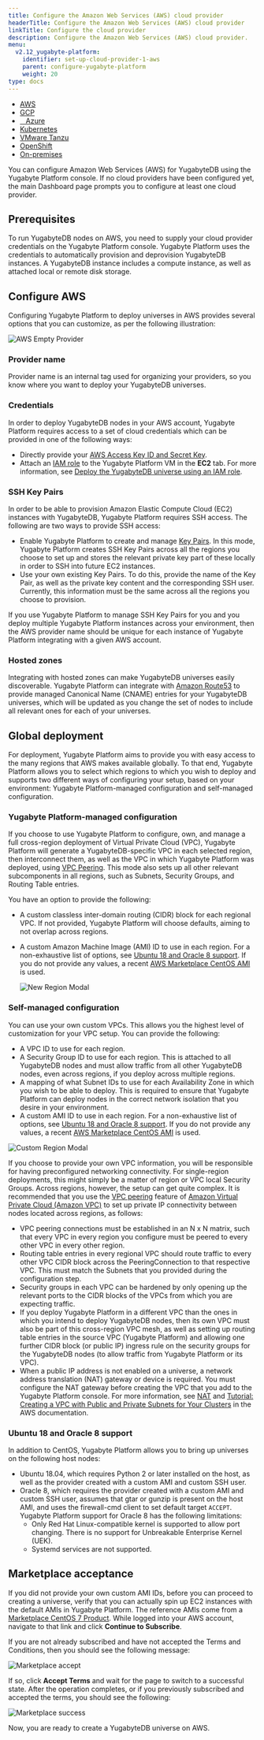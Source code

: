 ```yaml
---
title: Configure the Amazon Web Services (AWS) cloud provider
headerTitle: Configure the Amazon Web Services (AWS) cloud provider
linkTitle: Configure the cloud provider
description: Configure the Amazon Web Services (AWS) cloud provider.
menu:
  v2.12_yugabyte-platform:
    identifier: set-up-cloud-provider-1-aws
    parent: configure-yugabyte-platform
    weight: 20
type: docs
---
```


<ul class="nav nav-tabs-alt nav-tabs-yb">
  <li>
    <a href="../aws" class="nav-link active">
      <i class="fa-brands fa-aws"></i>
      AWS
    </a>
  </li>

  <li>
    <a href="../gcp" class="nav-link">
      <i class="fa-brands fa-google" aria-hidden="true"></i>
      GCP
    </a>
  </li>

  <li>
    <a href="../azure" class="nav-link">
      <i class="icon-azure" aria-hidden="true"></i>
      &nbsp;&nbsp; Azure
    </a>
  </li>

  <li>
    <a href="../kubernetes" class="nav-link">
      <i class="fa-solid fa-cubes" aria-hidden="true"></i>
      Kubernetes
    </a>
  </li>

  <li>
    <a href="../vmware-tanzu" class="nav-link">
      <i class="fa-solid fa-cubes" aria-hidden="true"></i>
      VMware Tanzu
    </a>
  </li>

  <li>
    <a href="../openshift" class="nav-link">
      <i class="fa-solid fa-cubes" aria-hidden="true"></i>OpenShift</a>
  </li>

  <li>
    <a href="../on-premises" class="nav-link">
      <i class="fa-solid fa-building"></i>
      On-premises
    </a>
  </li>

</ul>

You can configure Amazon Web Services (AWS) for YugabyteDB using the Yugabyte Platform console. If no cloud providers have been configured yet, the main Dashboard page prompts you to configure at least one cloud provider.

## Prerequisites

To run YugabyteDB nodes on AWS, you need to supply your cloud provider credentials on the Yugabyte Platform console. Yugabyte Platform uses the credentials to automatically provision and deprovision YugabyteDB instances. A YugabyteDB instance includes a compute instance, as well as attached local or remote disk storage.

## Configure AWS

Configuring Yugabyte Platform to deploy universes in AWS provides several options that you can customize, as per the following illustration:

![AWS Empty Provider](/images/ee/aws-setup/aws_provider_empty.png)

### Provider name

Provider name is an internal tag used for organizing your providers, so you know where you want to deploy your YugabyteDB universes.

### Credentials

In order to deploy YugabyteDB nodes in your AWS account, Yugabyte Platform requires access to a set of cloud credentials which can be provided in one of the following ways:

- Directly provide your [AWS Access Key ID and Secret Key](http://docs.aws.amazon.com/general/latest/gr/managing-aws-access-keys.html).
- Attach an [IAM role](https://docs.aws.amazon.com/AWSEC2/latest/UserGuide/iam-roles-for-amazon-ec2.html) to the Yugabyte Platform VM in the **EC2** tab. For more information, see [Deploy the YugabyteDB universe using an IAM role](../../../install-yugabyte-platform/prepare-environment/aws/#deploy-the-yugabytedb-universe-using-an-iam-role).

### SSH Key Pairs

In order to be able to provision Amazon Elastic Compute Cloud (EC2) instances with YugabyteDB, Yugabyte Platform requires SSH access. The following are two ways to provide SSH access:

- Enable Yugabyte Platform to create and manage [Key Pairs](https://docs.aws.amazon.com/AWSEC2/latest/UserGuide/ec2-key-pairs.html). In this mode, Yugabyte Platform creates SSH Key Pairs across all the regions you choose to set up and stores the relevant private key part of these locally in order to SSH into future EC2 instances.
- Use your own existing Key Pairs. To do this, provide the name of the Key Pair, as well as the private key content and the corresponding SSH user. Currently, this information must be the same across all the regions you choose to provision.

If you use Yugabyte Platform to manage SSH Key Pairs for you and you deploy multiple Yugabyte Platform instances across your environment, then the AWS provider name should be unique for each instance of Yugabyte Platform integrating with a given AWS account.

### Hosted zones

Integrating with hosted zones can make YugabyteDB universes easily discoverable. Yugabyte Platform can integrate with [Amazon Route53](https://docs.aws.amazon.com/Route53/latest/DeveloperGuide/Welcome.html) to provide managed Canonical Name (CNAME) entries for your YugabyteDB universes, which will be updated as you change the set of nodes to include all relevant ones for each of your universes.

## Global deployment

For deployment, Yugabyte Platform aims to provide you with easy access to the many regions that AWS makes available globally. To that end, Yugabyte Platform allows you to select which regions to which you wish to deploy and supports two different ways of configuring your setup, based on your environment: Yugabyte Platform-managed configuration and self-managed configuration.

### Yugabyte Platform-managed configuration

If you choose to use Yugabyte Platform to configure, own, and manage a full cross-region deployment of Virtual Private Cloud (VPC), Yugabyte Platform will generate a YugabyteDB-specific VPC in each selected region, then interconnect them, as well as the VPC in which Yugabyte Platform was deployed, using [VPC Peering](https://docs.aws.amazon.com/vpc/latest/userguide/vpc-peering.html). This mode also sets up all other relevant subcomponents in all regions, such as Subnets, Security Groups, and Routing Table entries.

You have an option to provide the following:

- A custom classless inter-domain routing (CIDR) block for each regional VPC. If not provided, Yugabyte Platform will choose defaults, aiming to not overlap across regions.

- A custom Amazon Machine Image (AMI) ID to use in each region. For a non-exhaustive list of options, see [Ubuntu 18 and Oracle 8 support](#ubuntu-18-and-oracle-8-support). If you do not provide any values, a recent [AWS Marketplace CentOS AMI](https://wiki.centos.org/Cloud/AWS) is used.

    ![New Region Modal](/images/ee/aws-setup/aws_new_region.png)

### Self-managed configuration

You can use your own custom VPCs. This allows you the highest level of customization for your VPC setup. You can provide the following:

- A VPC ID to use for each region.
- A Security Group ID to use for each region. This is attached to all YugabyteDB nodes and must allow traffic from all other YugabyteDB nodes, even across regions, if you deploy across multiple regions.
- A mapping of what Subnet IDs to use for each Availability Zone in which you wish to be able to deploy. This is required to ensure that Yugabyte Platform can deploy nodes in the correct network isolation that you desire in your environment.
- A custom AMI ID to use in each region. For a non-exhaustive list of options, see [Ubuntu 18 and Oracle 8 support](#ubuntu-18-and-oracle-8-support). If you do not provide any values, a recent [AWS Marketplace CentOS AMI](https://wiki.centos.org/Cloud/AWS) is used.

![Custom Region Modal](/images/ee/aws-setup/aws_custom_region.png)

If you choose to provide your own VPC information, you will be responsible for having preconfigured networking connectivity. For single-region deployments, this might simply be a matter of region or VPC local Security Groups. Across regions, however, the setup can get quite complex. It is recommended that you use the [VPC peering](https://docs.aws.amazon.com/vpc/latest/peering/working-with-vpc-peering.html) feature of [Amazon Virtual Private Cloud (Amazon VPC)](https://docs.aws.amazon.com/vpc/latest/userguide/what-is-amazon-vpc.html) to set up private IP connectivity between nodes located across regions, as follows:

- VPC peering connections must be established in an N x N matrix, such that every VPC in every region you configure must be peered to every other VPC in every other region.
- Routing table entries in every regional VPC should route traffic to every other VPC CIDR block across the PeeringConnection to that respective VPC. This must match the Subnets that you provided during the configuration step.
- Security groups in each VPC can be hardened by only opening up the relevant ports to the CIDR blocks of the VPCs from which you are expecting traffic.
- If you deploy Yugabyte Platform in a different VPC than the ones in which you intend to deploy YugabyteDB nodes, then its own VPC must also be part of this cross-region VPC mesh, as well as setting up routing table entries in the source VPC (Yugabyte Platform) and allowing one further CIDR block (or public IP) ingress rule on the security groups for the YugabyteDB nodes (to allow traffic from Yugabyte Platform or its VPC).
- When a public IP address is not enabled on a universe, a network address translation (NAT) gateway or device is required. You must configure the NAT gateway before creating the VPC that you add to the Yugabyte Platform console. For more information, see [NAT](https://docs.aws.amazon.com/vpc/latest/userguide/vpc-nat.html) and [Tutorial: Creating a VPC with Public and Private Subnets for Your Clusters](https://docs.aws.amazon.com/AmazonECS/latest/developerguide/create-public-private-vpc.html) in the AWS documentation.

### Ubuntu 18 and Oracle 8 support

In addition to CentOS, Yugabyte Platform allows you to bring up universes on the following host nodes:

- Ubuntu 18.04, which requires Python 2 or later installed on the host, as well as the provider created with a custom AMI and custom SSH user.
- Oracle 8, which requires the provider created with a custom AMI and custom SSH user, assumes that gtar or gunzip is present on the host AMI, and uses the firewall-cmd client to set default target `ACCEPT`. Yugabyte Platform support for Oracle 8 has the following limitations:
  - Only Red Hat Linux-compatible kernel is supported to allow port changing. There is no support for Unbreakable Enterprise Kernel (UEK).
  - Systemd services are not supported.

## Marketplace acceptance

If you did not provide your own custom AMI IDs, before you can proceed to creating a universe, verify that you can actually spin up EC2 instances with the default AMIs in Yugabyte Platform. The reference AMIs come from a [Marketplace CentOS 7 Product](https://aws.amazon.com/marketplace/pp/B00O7WM7QW/). While logged into your AWS account, navigate to that link and click **Continue to Subscribe**.

If you are not already subscribed and have not accepted the Terms and Conditions, then you should see the following message:

![Marketplace accept](/images/ee/aws-setup/marketplace-accept.png)

If so, click **Accept Terms** and wait for the page to switch to a successful state. After the operation completes, or if you previously subscribed and accepted the terms, you should see the following:

![Marketplace success](/images/ee/aws-setup/marketplace-success.png)

Now, you are ready to create a YugabyteDB universe on AWS.
